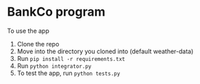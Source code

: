 # BankCo program


To use the app
1. Clone the repo
1. Move into the directory you cloned into (default weather-data)
1. Run `pip install -r requirements.txt`
1. Run `python integrator.py`
1. To test the app, run `python tests.py`
